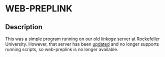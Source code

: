 # WEB-PREPLINK

## Description
This was a simple program running on our old _linkage_ server at Rockefeller University. However, that server has been [updated](http://lab.rockefeller.edu/ott/) and no longer supports running scripts, so web-preplink is no longer available.